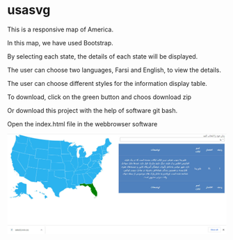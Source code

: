 # usasvg
<p>
This is a responsive map of America.
</p>
<p>
In this map, we have used Bootstrap.
</p>
<p>
By selecting each state, the details of each state will be displayed.
</p>
<p>
The user can choose two languages, Farsi and English, to view the details.
</p>
<p>
The user can choose different styles for the information display table.
</p>
<p>
To download, click on the green button and choos download zip 
</p>
<p>
Or download this project with the help of software git bash.
</p>
<p>
Open the index.html file in the webbrowser software
</p>
<img src="https://github.com/samanbalahang/usasvg/blob/main/assets/image/usasvg.jpg">
